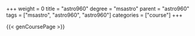 +++
weight = 0
title = "astro960"
degree = "msastro"
parent = "astro960"
tags = ["msastro", "astro960", "astro960"]
categories = ["course"]
+++

{{< genCoursePage >}}
